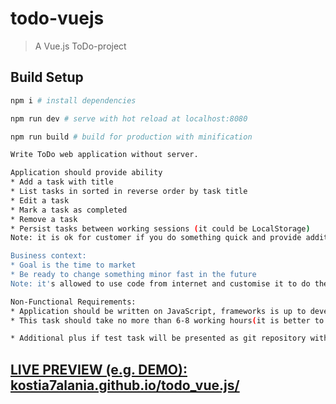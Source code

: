 # todo-vuejs

> A Vue.js ToDo-project

## Build Setup

``` bash
npm i # install dependencies

npm run dev # serve with hot reload at localhost:8080

npm run build # build for production with minification
```


``` bash
Write ToDo web application without server. 

Application should provide ability 
* Add a task with title 
* List tasks in sorted in reverse order by task title 
* Edit a task 
* Mark a task as completed 
* Remove a task 
* Persist tasks between working sessions (it could be LocalStorage) 
Note: it is ok for customer if you do something quick and provide additionally features, but no penalty if you don't. 

Business context: 
* Goal is the time to market 
* Be ready to change something minor fast in the future 
Note: it's allowed to use code from internet and customise it to do the task quicker. 

Non-Functional Requirements: 
* Application should be written on JavaScript, frameworks is up to developer. 
* This task should take no more than 6-8 working hours(it is better to be less). 

* Additional plus if test task will be presented as git repository with history of changes. it could be located on github(preffered) or folder with .git metadata.
```

## [LIVE PREVIEW (e.g. DEMO): kostia7alania.github.io/todo_vue.js/](https://kostia7alania.github.io/todo_vue.js/) 